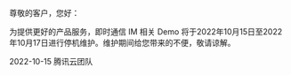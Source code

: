 
尊敬的客户，您好：

为提供更好的产品服务，即时通信 IM 相关 Demo 将于2022年10月15日至2022年10月17日进行停机维护。维护期间给您带来的不便，敬请谅解。

2022-10-15
腾讯云团队

